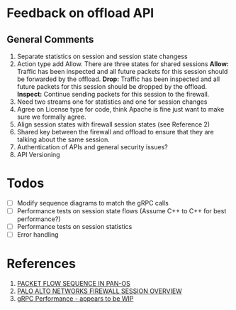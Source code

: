 # Feedback on offload API

## General Comments

1. Separate statistics on session and session state changess
2. Action type add Allow. There are three states for shared sessions
    **Allow:** Traffic has been inspected and all future packets for this session should be forwarded by the offload. 
    **Drop:** Traffic has been inspected and all future packets for this session should be dropped by the offload.
    **Inspect:** Continue sending packets for this session to the firewall.
3.  Need two streams one for statistics and one for session changes
4.  Agree on License type for code, think Apache is fine just want to make sure we formally agree.
5.  Align session states with firewall session states (see Reference 2)
6.  Shared key between the firewall and offload to ensure that they are talking about the same session.
7.  Authentication of APIs and general security issues?
8.  API Versioning 


# Todos

- [ ] Modify sequence diagrams to match the gRPC calls
- [ ] Performance tests on session state flows (Assume C++ to C++ for best performance?)
- [ ] Performance tests on session statistics
- [ ] Error handling 

# References
1. [PACKET FLOW SEQUENCE IN PAN-OS](https://knowledgebase.paloaltonetworks.com/KCSArticleDetail?id=kA10g000000ClVHCA0)
2. [PALO ALTO NETWORKS FIREWALL SESSION OVERVIEW](https://knowledgebase.paloaltonetworks.com/KCSArticleDetail?id=kA10g000000ClVECA0)
3. [gRPC Performance - appears to be WIP](https://grpc.io/docs/guides/benchmarking)
